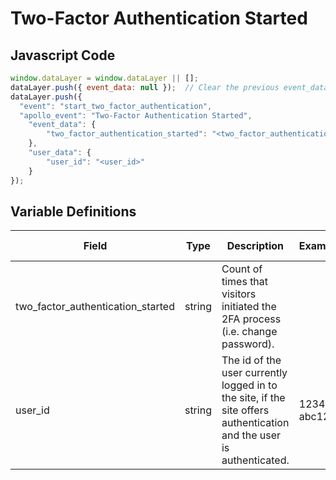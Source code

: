 # Two-Factor Authentication Started

### 

## Javascript Code
```js
window.dataLayer = window.dataLayer || [];
dataLayer.push({ event_data: null });  // Clear the previous event_data object.
dataLayer.push({
  "event": "start_two_factor_authentication",
  "apollo_event": "Two-Factor Authentication Started",
    "event_data": {
        "two_factor_authentication_started": "<two_factor_authentication_started>"
    },
    "user_data": {
        "user_id": "<user_id>"
    }
});
```

## Variable Definitions

|Field|Type|Description|Example|Pattern|Min Length|Max Length|Minimum|Maximum|Multiple Of|
| --- | --- | --- | --- | --- | --- | --- | --- | --- | --- |
|two_factor_authentication_started|string|Count of times that visitors initiated the 2FA process \(i.e. change password\).||||||||
|user_id|string|The id of the user currently logged in to the site, if the site offers authentication and the user is authenticated.|123456, abc123|||||||




